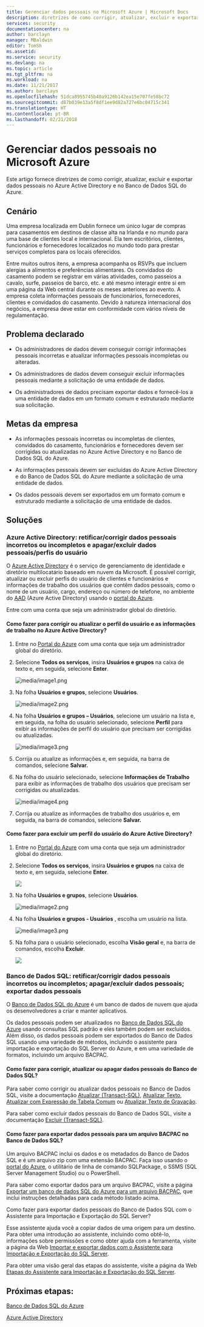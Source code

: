 ```yaml
---
title: Gerenciar dados pessoais no Microsoft Azure | Microsoft Docs
description: diretrizes de como corrigir, atualizar, excluir e exportar dados pessoais no Azure Active Directory e no Banco de Dados SQL do Azure
services: security
documentationcenter: na
author: barclayn
manager: MBaldwin
editor: TomSh
ms.assetid: 
ms.service: security
ms.devlang: na
ms.topic: article
ms.tgt_pltfrm: na
ms.workload: na
ms.date: 11/21/2017
ms.author: barclayn
ms.openlocfilehash: 51dca8955745b40a9126b142ea15e707fe58bc72
ms.sourcegitcommit: d87b039e13a5f8df1ee9d82a727e6bc04715c341
ms.translationtype: HT
ms.contentlocale: pt-BR
ms.lasthandoff: 02/21/2018
---
```

# <a name="manage-personal-data-in-microsoft-azure"></a>Gerenciar dados pessoais no Microsoft Azure

Este artigo fornece diretrizes de como corrigir, atualizar, excluir e exportar dados pessoais no Azure Active Directory e no Banco de Dados SQL do Azure.

## <a name="scenario"></a>Cenário

Uma empresa localizada em Dublin fornece um único lugar de compras para casamentos em destinos de classe alta na Irlanda e no mundo para uma base de clientes local e internacional. Ela tem escritórios, clientes, funcionários e fornecedores localizados no mundo todo para prestar serviços completos para os locais oferecidos.

Entre muitos outros itens, a empresa acompanha os RSVPs que incluem alergias a alimentos e preferências alimentares. Os convidados do casamento podem se registrar em várias atividades, como passeios a cavalo, surfe, passeios de barco, etc. e até mesmo interagir entre si em uma página da Web central durante os meses anteriores ao evento. A empresa coleta informações pessoais de funcionários, fornecedores, clientes e convidados do casamento. Devido à natureza internacional dos negócios, a empresa deve estar em conformidade com vários níveis de regulamentação.

## <a name="problem-statement"></a>Problema declarado

- Os administradores de dados devem conseguir corrigir informações pessoais incorretas e atualizar informações pessoais incompletas ou alteradas.

- Os administradores de dados devem conseguir excluir informações pessoais mediante a solicitação de uma entidade de dados.

- Os administradores de dados precisam exportar dados e fornecê-los a uma entidade de dados em um formato comum e estruturado mediante sua solicitação.

## <a name="company-goals"></a>Metas da empresa

- As informações pessoais incorretas ou incompletas de clientes, convidados do casamento, funcionários e fornecedores devem ser corrigidas ou atualizadas no Azure Active Directory e no Banco de Dados SQL do Azure.

- As informações pessoais devem ser excluídas do Azure Active Directory e do Banco de Dados SQL do Azure mediante a solicitação de uma entidade de dados.

- Os dados pessoais devem ser exportados em um formato comum e estruturado mediante a solicitação de uma entidade de dados.

## <a name="solutions"></a>Soluções

### <a name="azure-active-directory-rectifycorrect-inaccurate-or-incomplete-personal-data-and-erasedelete-personal-datauser-profiles"></a>Azure Active Directory: retificar/corrigir dados pessoais incorretos ou incompletos e apagar/excluir dados pessoais/perfis do usuário

O [Azure Active Directory](https://azure.microsoft.com/services/active-directory/) é o serviço de gerenciamento de identidade e diretório multilocatário baseado em nuvem da Microsoft.
É possível corrigir, atualizar ou excluir perfis do usuário de clientes e funcionários e informações de trabalho dos usuários que contêm dados pessoais, como o nome de um usuário, cargo, endereço ou número de telefone, no ambiente do [AAD](https://azure.microsoft.com/services/active-directory/) (Azure Active Directory) usando o [portal do Azure](https://portal.azure.com/).

Entre com uma conta que seja um administrador global do diretório.

#### <a name="how-do-i-correct-or-update-user-profile-and-work-information-in-azure-active-directory"></a>Como fazer para corrigir ou atualizar o perfil do usuário e as informações de trabalho no Azure Active Directory?

1. Entre no [Portal do Azure](https://portal.azure.com) com uma conta que seja um administrador global do diretório.

2. Selecione **Todos os serviços**, insira **Usuários e grupos** na caixa de texto e, em seguida, selecione **Enter**.

    ![media/image1.png](media/manage-personal-data-azure/image001.png)

3. Na folha **Usuários e grupos**, selecione **Usuários**.

    ![media/image2.png](media/manage-personal-data-azure/image003.png)

4. Na folha **Usuários e grupos – Usuários**, selecione um usuário na lista e, em seguida, na folha do usuário selecionado, selecione **Perfil** para exibir as informações de perfil do usuário que precisam ser corrigidas ou atualizadas.

    ![media/image3.png](media/manage-personal-data-azure/image005.png)

5. Corrija ou atualize as informações e, em seguida, na barra de comandos, selecione **Salvar.**

6.  Na folha do usuário selecionado, selecione **Informações de Trabalho** para exibir as informações de trabalho dos usuários que precisam ser corrigidas ou atualizadas.

    ![media/image4.png](media/manage-personal-data-azure/image007.png)

7. Corrija ou atualize as informações de trabalho dos usuários e, em seguida, na barra de comandos, selecione **Salvar.**

#### <a name="how-do-i-delete-a-user-profile-in-azure-active-directory"></a>Como fazer para excluir um perfil do usuário do Azure Active Directory?

1. Entre no [Portal do Azure](https://portal.azure.com) com uma conta que seja um administrador global do diretório.

2. Selecione **Todos os serviços**, insira **Usuários e grupos** na caixa de texto e, em seguida, selecione **Enter**.

    ![](media/manage-personal-data-azure/image001.png)

3. Na folha **Usuários e grupos**, selecione **Usuários**.

    ![media/image2.png](media/manage-personal-data-azure/image003.png)

4. Na folha **Usuários e grupos - Usuários** , escolha um usuário na lista.

    ![media/image3.png](media/manage-personal-data-azure/image007.png)

5. Na folha para o usuário selecionado, escolha **Visão geral** e, na barra de comandos, escolha **Excluir**.

    ![](media/manage-personal-data-azure/image013.png)

### <a name="sql-database-rectifycorrect-inaccurate-or-incomplete-personal-data-erasedelete-personal-data-export-personal-data"></a>Banco de Dados SQL: retificar/corrigir dados pessoais incorretos ou incompletos; apagar/excluir dados pessoais; exportar dados pessoais 

O [Banco de Dados SQL do Azure](https://azure.microsoft.com/services/sql-database/?v=16.50) é um banco de dados de nuvem que ajuda os desenvolvedores a criar e manter aplicativos.

Os dados pessoais podem ser atualizados no [Banco de Dados SQL do Azure](https://azure.microsoft.com/services/sql-database/?v=16.50) usando consultas SQL padrão e eles também podem ser excluídos. Além disso, os dados pessoais podem ser exportados do Banco de Dados SQL usando uma variedade de métodos, incluindo o assistente para importação e exportação do SQL Server do Azure, e em uma variedade de formatos, incluindo um arquivo BACPAC.

#### <a name="how-do-i-correct-update-or-erase-personal-data-in-sql-database"></a>Como fazer para corrigir, atualizar ou apagar dados pessoais do Banco de Dados SQL?

Para saber como corrigir ou atualizar dados pessoais no Banco de Dados SQL, visite a documentação [Atualizar (Transact-SQL)](https://docs.microsoft.com/sql/t-sql/queries/update-transact-sql), [Atualizar Texto](https://docs.microsoft.com/sql/t-sql/queries/updatetext-transact-sql), [Atualizar com Expressão de Tabela Comum](https://docs.microsoft.com/sql/t-sql/queries/with-common-table-expression-transact-sql) ou [Atualizar Texto de Gravação](https://docs.microsoft.com/sql/t-sql/queries/writetext-transact-sql).

Para saber como excluir dados pessoais do Banco de Dados SQL, visite a documentação [Excluir (Transact-SQL)](https://docs.microsoft.com/sql/t-sql/statements/delete-transact-sql).

#### <a name="how-do-i-export-personal-data-to-a-bacpac-file-in-sql-database"></a>Como fazer para exportar dados pessoais para um arquivo BACPAC no Banco de Dados SQL?

Um arquivo BACPAC inclui os dados e os metadados do Banco de Dados SQL e é um arquivo zip com uma extensão BACPAC. Faça isso usando o [portal do Azure](https://portal.azure.com/), o utilitário de linha de comando SQLPackage, o SSMS (SQL Server Management Studio) ou o PowerShell.

Para saber como exportar dados para um arquivo BACPAC, visite a página [Exportar um banco de dados SQL do Azure para um arquivo BACPAC](https://docs.microsoft.com/azure/sql-database/sql-database-export), que inclui instruções detalhadas para cada método listado acima.

Como fazer para exportar dados pessoais do Banco de Dados SQL com o Assistente para Importação e Exportação do SQL Server?

Esse assistente ajuda você a copiar dados de uma origem para um destino. Para obter uma introdução ao assistente, incluindo como obtê-lo, informações sobre permissões e como obter ajuda com a ferramenta, visite a página da Web [Importar e exportar dados com o Assistente para Importação e Exportação do SQL Server](https://docs.microsoft.com/sql/integration-services/import-export-data/import-and-export-data-with-the-sql-server-import-and-export-wizard).

Para obter uma visão geral das etapas do assistente, visite a página da Web [Etapas do Assistente para Importação e Exportação do SQL Server](https://docs.microsoft.com/sql/integration-services/import-export-data/steps-in-the-sql-server-import-and-export-wizard).

## <a name="next-steps"></a>Próximas etapas:

[Banco de Dados SQL do Azure](https://azure.microsoft.com/services/sql-database/?v=16.50) 

[Azure Active Directory](https://azure.microsoft.com/services/active-directory/)

